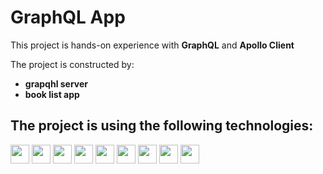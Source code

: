 # GraphQL App

This project is hands-on experience with **GraphQL** and **Apollo Client**

The project is constructed by:
- **grapqhl server**
- **book list app**

## The project is using the following technologies:

<img src="https://img.shields.io/badge/create--react--app-%23563D7C.svg?style=flat&logo=create-react-app&color=white" height="30"> <img src="https://img.shields.io/badge/React.JS-%23563D7C.svg?style=flat&logo=react&color=white" height="30"> <img src="https://img.shields.io/badge/-GraphQL-E10098?style=flat&logo=graphql&color=white&logoColor=E10098" height="30"> <img src="https://img.shields.io/badge/ApolloGraphQL-white?style=flat&logo=apollo-graphql&color=white&logoColor=gray" height="30"> <img src="https://img.shields.io/badge/Bootstrap-%23563D7C.svg?style=flat&logo=bootstrap&color=white&logoColor=purple" height="30"> <img src="https://img.shields.io/badge/react--bootstrap-blue.svg?style=flat&logo=react&color=white&logoColor=blue" height="30"> <img src="https://img.shields.io/badge/cors-311C87?style=flat&color=white" height="30"> <img src="https://img.shields.io/badge/express-311C87?style=flat&logo=express&color=white&logoColor=gray" height="30"> <img src="https://img.shields.io/badge/express--graphql-311C87?style=flat&logo=express&color=white&logoColor=gray" height="30">